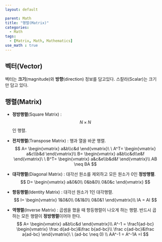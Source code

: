 ```yaml
---
layout: default

parent: Math
title: "행렬(Matrix)"
categories:
  - Math
tags:
  - [Matrix, Math, Mathematics]
use_math : true
---
```






## 벡터(Vector)



벡터는 **크기**(magnitude)와 **방향**(direction) 정보를 담고있다. 스칼라(Scalar)는 크기만 담고 있다.





## 행렬(Matrix)

- **정방행렬**(Square Matrix) :  $$N \times N$$ 인 행렬.

- **전치행렬**(Transpose Matrix) : 행과 열을 바꾼 행렬.
  $$
  A=
  \begin{vmatrix}
  a&b\\c&d
  \end{vmatrix}\ \ 
  A^T=
  \begin{vmatrix}
  a&c\\b&d
  \end{vmatrix}\\
  B=
  \begin{vmatrix}
  a&b\\c&d\\e&f
  \end{vmatrix}\ \ 
  B^T=
  \begin{vmatrix}
  a&c&e\\b&d&f
  \end{vmatrix}\\
  AB \neq BA
  $$

- **대각행렬**(Diagonal Matrix) : 대각선 원소를 제외하고 모든 원소가 0인 **정방행렬**.
  $$
  D=
  \begin{vmatrix}
  a&0&0\\
  0&b&0\\
  0&0&c
  \end{vmatrix}
  $$
  

- **항등행렬**(Identity Matrix) : 대각선 원소가 1인 대각행렬.
  $$
  I=
  \begin{vmatrix}
  1&0&0\\
  0&1&0\\
  0&0&1
  \end{vmatrix}\\
  IA = AI
  $$
  

- **역행렬**(Inverse Matrix) : 곱셈을 했을 때 항등행렬이 나오게 하는 행렬. 반드시 곱하는 모든 행렬이 **정방행렬**이어야 한다.
  $$
  A=
  \begin{vmatrix}
  a&b\\c&d
  \end{vmatrix}\\ 
  A^-1 = \frac1{ad-bc}
  \begin{vmatrix}
  \frac d{ad-bc}&\frac b{ad-bc}\\
  \frac c{ad-bc}&\frac a{ad-bc}
  \end{vmatrix}\ \ (ad-bc \neq 0)  \\
  AA^-1 = A^-1A =I
  $$